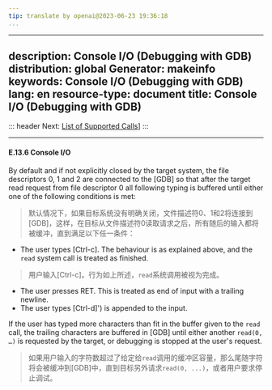```yaml
---
tip: translate by openai@2023-06-23 19:36:18
...
```

---
description: Console I/O (Debugging with GDB)
distribution: global
Generator: makeinfo
keywords: Console I/O (Debugging with GDB)
lang: en
resource-type: document
title: Console I/O (Debugging with GDB)
---
::: header
Next: [List of Supported Calls](List-of-Supported-Calls.html#List-of-Supported-Calls)]
:::

---

#### E.13.6 Console I/O


By default and if not explicitly closed by the target system, the file descriptors 0, 1 and 2 are connected to the [GDB] so that after the target read request from file descriptor 0 all following typing is buffered until either one of the following conditions is met:

> 默认情况下，如果目标系统没有明确关闭，文件描述符0、1和2将连接到[GDB]，这样，在目标从文件描述符0读取请求之后，所有随后的输入都将被缓冲，直到满足以下任一条件：


- The user types [Ctrl-c]. The behaviour is as explained above, and the `read` system call is treated as finished.

> 用户输入[Ctrl-c]。行为如上所述，`read`系统调用被视为完成。
- The user presses RET. This is treated as end of input with a trailing newline.
- The user types [Ctrl-d]') is appended to the input.


If the user has typed more characters than fit in the buffer given to the `read` call, the trailing characters are buffered in [GDB] until either another `read(0, …)` is requested by the target, or debugging is stopped at the user's request.

> 如果用户输入的字符数超过了给定给`read`调用的缓冲区容量，那么尾随字符将会被缓冲到[GDB]中，直到目标另外请求`read(0, ...)`，或者用户要求停止调试。
